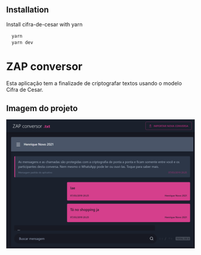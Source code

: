 ## Installation

Install cifra-de-cesar with yarn

```bash
  yarn
  yarn dev
```

# ZAP conversor

Esta aplicação tem a finalizade de criptografar textos usando o modelo Cifra de Cesar.

## Imagem do projeto

![App Screenshot](https://raw.githubusercontent.com/caiousper2011/txt2msg/master/public/running_app.png)
